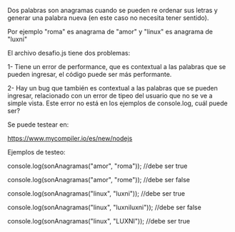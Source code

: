 Dos palabras son anagramas cuando se pueden re ordenar sus letras y generar una palabra nueva (en este caso no necesita tener sentido).

Por ejemplo "roma" es anagrama de "amor" y "linux" es anagrama de "luxni"

El archivo desafio.js tiene dos problemas:

1- Tiene un error de performance, que es contextual a las palabras que se pueden ingresar, el código puede ser más performante.

2- Hay un bug que también es contextual a las palabras que se pueden ingresar, relacionado con un error de tipeo del usuario que no se ve a simple vista. Este error no está en los ejemplos de console.log, cuál puede ser?

Se puede testear en:

https://www.mycompiler.io/es/new/nodejs

Ejemplos de testeo:

console.log(sonAnagramas("amor", "roma")); //debe ser true

console.log(sonAnagramas("amor", "rome")); //debe ser false

console.log(sonAnagramas("linux", "luxni")); //debe ser true

console.log(sonAnagramas("linux", "luxniluxni")); //debe ser false

console.log(sonAnagramas("linux", "LUXNI")); //debe ser true
